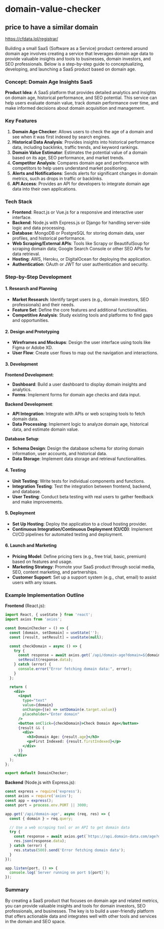 # domain-value-checker

## price to have a similar domain


https://cfdata.lol/registrar/



Building a small SaaS (Software as a Service) product centered around domain age involves creating a service that leverages domain age data to provide valuable insights and tools to businesses, domain investors, and SEO professionals. Below is a step-by-step guide to conceptualizing, developing, and launching a SaaS product based on domain age.

### Concept: Domain Age Insights SaaS

**Product Idea**: A SaaS platform that provides detailed analytics and insights on domain age, historical performance, and SEO potential. This service can help users evaluate domain value, track domain performance over time, and make informed decisions about domain acquisition and management.

### Key Features

1. **Domain Age Checker**: Allows users to check the age of a domain and see when it was first indexed by search engines.
2. **Historical Data Analysis**: Provides insights into historical performance data, including backlinks, traffic trends, and keyword rankings.
3. **Domain Value Estimator**: Estimates the potential value of a domain based on its age, SEO performance, and market trends.
4. **Competitor Analysis**: Compares domain age and performance with competitors to help users understand market positioning.
5. **Alerts and Notifications**: Sends alerts for significant changes in domain metrics, such as drops in traffic or backlinks.
6. **API Access**: Provides an API for developers to integrate domain age data into their own applications.

### Tech Stack

- **Frontend**: React.js or Vue.js for a responsive and interactive user interface.
- **Backend**: Node.js with Express.js or Django for handling server-side logic and data processing.
- **Database**: MongoDB or PostgreSQL for storing domain data, user profiles, and historical performance.
- **Web Scraping/External APIs**: Tools like Scrapy or BeautifulSoup for scraping domain data; Google Search Console or other SEO APIs for data retrieval.
- **Hosting**: AWS, Heroku, or DigitalOcean for deploying the application.
- **Authentication**: OAuth or JWT for user authentication and security.

### Step-by-Step Development

#### 1. **Research and Planning**

- **Market Research**: Identify target users (e.g., domain investors, SEO professionals) and their needs.
- **Feature Set**: Define the core features and additional functionalities.
- **Competitive Analysis**: Study existing tools and platforms to find gaps and opportunities.

#### 2. **Design and Prototyping**

- **Wireframes and Mockups**: Design the user interface using tools like Figma or Adobe XD.
- **User Flow**: Create user flows to map out the navigation and interactions.

#### 3. **Development**

**Frontend Development**:
   - **Dashboard**: Build a user dashboard to display domain insights and analytics.
   - **Forms**: Implement forms for domain age checks and data input.

**Backend Development**:
   - **API Integration**: Integrate with APIs or web scraping tools to fetch domain data.
   - **Data Processing**: Implement logic to analyze domain age, historical data, and estimate domain value.

**Database Setup**:
   - **Schema Design**: Design the database schema for storing domain information, user accounts, and historical data.
   - **Data Storage**: Implement data storage and retrieval functionalities.

#### 4. **Testing**

- **Unit Testing**: Write tests for individual components and functions.
- **Integration Testing**: Test the integration between frontend, backend, and database.
- **User Testing**: Conduct beta testing with real users to gather feedback and make improvements.

#### 5. **Deployment**

- **Set Up Hosting**: Deploy the application to a cloud hosting provider.
- **Continuous Integration/Continuous Deployment (CI/CD)**: Implement CI/CD pipelines for automated testing and deployment.

#### 6. **Launch and Marketing**

- **Pricing Model**: Define pricing tiers (e.g., free trial, basic, premium) based on features and usage.
- **Marketing Strategy**: Promote your SaaS product through social media, SEO, content marketing, and partnerships.
- **Customer Support**: Set up a support system (e.g., chat, email) to assist users with any issues.

### Example Implementation Outline

**Frontend** (React.js):
```jsx
import React, { useState } from 'react';
import axios from 'axios';

const DomainChecker = () => {
  const [domain, setDomain] = useState('');
  const [result, setResult] = useState(null);

  const checkDomain = async () => {
    try {
      const response = await axios.get(`/api/domain-age?domain=${domain}`);
      setResult(response.data);
    } catch (error) {
      console.error("Error fetching domain data:", error);
    }
  };

  return (
    <div>
      <input 
        type="text" 
        value={domain} 
        onChange={(e) => setDomain(e.target.value)} 
        placeholder="Enter domain" 
      />
      <button onClick={checkDomain}>Check Domain Age</button>
      {result && (
        <div>
          <h3>Domain Age: {result.age}</h3>
          <p>First Indexed: {result.firstIndexed}</p>
        </div>
      )}
    </div>
  );
};

export default DomainChecker;
```

**Backend** (Node.js with Express.js):
```javascript
const express = require('express');
const axios = require('axios');
const app = express();
const port = process.env.PORT || 3000;

app.get('/api/domain-age', async (req, res) => {
  const { domain } = req.query;

  // Use a web scraping tool or an API to get domain data
  try {
    const response = await axios.get(`https://api.domain-data.com/age?domain=${domain}`);
    res.json(response.data);
  } catch (error) {
    res.status(500).send('Error fetching domain data');
  }
});

app.listen(port, () => {
  console.log(`Server running on port ${port}`);
});
```

### Summary

By creating a SaaS product that focuses on domain age and related metrics, you can provide valuable insights and tools for domain investors, SEO professionals, and businesses. The key is to build a user-friendly platform that offers actionable data and integrates well with other tools and services in the domain and SEO space.
